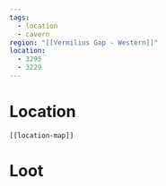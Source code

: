 ```yaml
---
tags:
  - location
  - cavern
region: "[[Vermilius Gap - Western]]"
location:
  - 3295
  - 3229
---
```

# Location
```meta-bind-embed
[[location-map]]
```
# Loot
